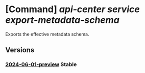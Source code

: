 # [Command] _api-center service export-metadata-schema_

Exports the effective metadata schema.

## Versions

### [2024-06-01-preview](/Resources/mgmt-plane/L3N1YnNjcmlwdGlvbnMve30vcmVzb3VyY2Vncm91cHMve30vcHJvdmlkZXJzL21pY3Jvc29mdC5hcGljZW50ZXIvc2VydmljZXMve30vZXhwb3J0bWV0YWRhdGFzY2hlbWE=/2024-06-01-preview.xml) **Stable**

<!-- mgmt-plane /subscriptions/{}/resourcegroups/{}/providers/microsoft.apicenter/services/{}/exportmetadataschema 2024-06-01-preview -->
